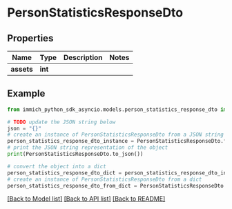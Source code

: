 # PersonStatisticsResponseDto


## Properties

Name | Type | Description | Notes
------------ | ------------- | ------------- | -------------
**assets** | **int** |  | 

## Example

```python
from immich_python_sdk_asyncio.models.person_statistics_response_dto import PersonStatisticsResponseDto

# TODO update the JSON string below
json = "{}"
# create an instance of PersonStatisticsResponseDto from a JSON string
person_statistics_response_dto_instance = PersonStatisticsResponseDto.from_json(json)
# print the JSON string representation of the object
print(PersonStatisticsResponseDto.to_json())

# convert the object into a dict
person_statistics_response_dto_dict = person_statistics_response_dto_instance.to_dict()
# create an instance of PersonStatisticsResponseDto from a dict
person_statistics_response_dto_from_dict = PersonStatisticsResponseDto.from_dict(person_statistics_response_dto_dict)
```
[[Back to Model list]](../README.md#documentation-for-models) [[Back to API list]](../README.md#documentation-for-api-endpoints) [[Back to README]](../README.md)


